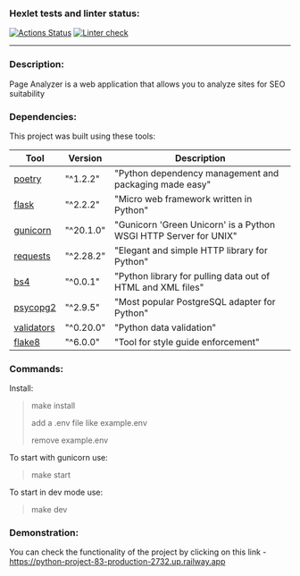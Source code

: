 ### Hexlet tests and linter status:
[![Actions Status](https://github.com/georf1/python-project-83/workflows/hexlet-check/badge.svg)](https://github.com/georf1/python-project-83/actions)
[![Linter check](https://github.com/georf1/python-project-83/actions/workflows/lint.yml/badge.svg)](https://github.com/georf1/python-project-83/actions/workflows/lint.yml)

---

### Description:
Page Analyzer is a web application that allows you to analyze sites for SEO suitability

### Dependencies:
This project was built using these tools:

| Tool                                                  | Version         | Description                                                         |
|-------------------------------------------------------|-----------------|---------------------------------------------------------------------|
| [poetry](https://poetry.eustace.io)                   | "^1.2.2"        | "Python dependency management and packaging made easy"              |
| [flask](https://flask.palletsprojects.com)            | "^2.2.2"        | "Micro web framework written in Python"                             |
| [gunicorn](https://gunicorn.org)                      | "^20.1.0"       | "Gunicorn 'Green Unicorn' is a Python WSGI HTTP Server for UNIX"    |
| [requests](https://requests.readthedocs.io)           | "^2.28.2"       | "Elegant and simple HTTP library for Python"                        |
| [bs4](https://www.crummy.com/software/BeautifulSoup)  | "^0.0.1"        | "Python library for pulling data out of HTML and XML files"         |
| [psycopg2](https://www.psycopg.org)                   | "^2.9.5"        | "Most popular PostgreSQL adapter for Python"                        |
| [validators](https://validators.readthedocs.io)       | "^0.20.0"       | "Python data validation"                                            |
| [flake8](https://flake8.pycqa.org)                    | "^6.0.0"        | "Tool for style guide enforcement"                                  |

### Commands:
Install:
> make install
>
> add a .env file like example.env
>
> remove example.env

To start with gunicorn use:
> make start

To start in dev mode use:
> make dev

### Demonstration:
You can check the functionality of the project by clicking on this link - https://python-project-83-production-2732.up.railway.app
